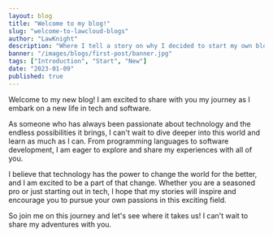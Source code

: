 ```yaml
---
layout: blog
title: "Welcome to my blog!"
slug: "welcome-to-lawcloud-blogs"
author: "LawKnight"
description: "Where I tell a story on why I decided to start my own blogging journey as well as the journey to fully be selfhosted."
banner: "/images/blogs/first-post/banner.jpg"
tags: ["Introduction", "Start", "New"]
date: "2023-01-09"
published: true
---
```




Welcome to my new blog! I am excited to share with you my journey as I embark on a new life in tech and software.

As someone who has always been passionate about technology and the endless possibilities it brings, I can't wait to dive deeper into this world and learn as much as I can. From programming languages to software development, I am eager to explore and share my experiences with all of you.

I believe that technology has the power to change the world for the better, and I am excited to be a part of that change. Whether you are a seasoned pro or just starting out in tech, I hope that my stories will inspire and encourage you to pursue your own passions in this exciting field.

So join me on this journey and let's see where it takes us! I can't wait to share my adventures with you.